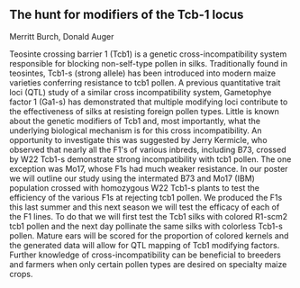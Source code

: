 ## The hunt for modifiers of the Tcb-1 locus

Merritt Burch, Donald Auger

Teosinte crossing barrier 1 (Tcb1) is a genetic cross-incompatibility system responsible for blocking non-self-type pollen in silks. Traditionally found in teosintes, Tcb1-s (strong allele) has been introduced into modern maize varieties conferring resistance to tcb1 pollen. A previous quantitative trait loci (QTL) study of a similar cross incompatibility system, Gametophye factor 1 (Ga1-s) has demonstrated that multiple modifying loci contribute to the effectiveness of silks at resisting foreign pollen types. Little is known about the genetic modifiers of Tcb1 and, most importantly, what the underlying biological mechanism is for this cross incompatibility. An opportunity to investigate this was suggested by Jerry Kermicle, who observed that nearly all the F1's of various inbreds, including B73, crossed by W22 Tcb1-s demonstrate strong incompatibility with tcb1 pollen. The one exception was Mo17, whose F1s had much weaker resistance. In our poster we will outline our study using the intermated B73 and Mo17 (IBM) population crossed with homozygous W22 Tcb1-s plants to test the efficiency of the various F1s at rejecting tcb1 pollen. We produced the F1s this last summer and this next season we will test the efficacy of each of the F1 lines. To do that we will first test the Tcb1 silks with colored R1-scm2 tcb1 pollen and the next day pollinate the same silks with colorless Tcb1-s pollen. Mature ears will be scored for the proportion of colored kernels and the generated data will allow for QTL mapping of Tcb1 modifying factors. Further knowledge of cross-incompatibility can be beneficial to breeders and farmers when only certain pollen types are desired on specialty maize crops. 

